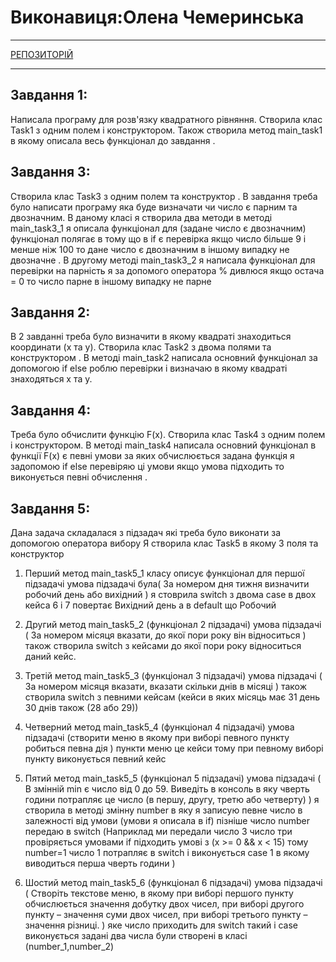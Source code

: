 # Виконавиця:Олена Чемеринська

--------------------------------
[РЕПОЗИТОРІЙ](https://github.com/OlenaChemerynska2003/Olena_Chemerynska_TR_22_2023)

--------------------------------

## Завдання 1:
Написала програму для розв'язку квадратного рівняння.
Створила клас Task1 з одним полем і конструктором. 
Також створила метод main_task1 в якому описала весь функціонал до завдання .
## Завдання 3:
Створила клас Task3 з одним полем та конструктор .
В завдання треба було написати програму яка буде визначати чи число є парним та двозначним. 
В даному класі я створила два методи в методі main_task3_1 я описала функціонал для (задане число є двозначним)
функціонал полягає в тому що в if є перевірка якщо число більше 9 і менше ніж 100 то дане число є двозначним в іншому випадку не двозначне . 
В другому методі main_task3_2 я написала функціонал для перевірки на парність я за допомого оператора % дивлюся якщо остача = 0 то число парне в іншому випадку не парне 
## Завдання 2:
В 2 завданні треба було визначити в якому квадраті знаходиться координати (x та y).
Створила клас Task2 з двома полями та конструктором .
В методі main_task2 написала основний функціонал за допомогою if else роблю перевірки і визначаю в якому квадраті знаходяться x та y.
## Завдання 4:
Треба було обчислити функцію F(x).
Створила клас Task4 з одним полем і конструктором.
В методі main_task4 написала основний функціонал в функції F(x) є певні умови за яких обчислюється задана функція я задопомою if else перевіряю ці умови якщо умова підходить то виконується певні обчислення .
## Завдання 5:
Дана задача складалася з підзадач які треба було виконати за допомогою оператора вибору 
Я створила клас Task5 в якому 3 поля та конструктор
1) Перший метод main_task5_1 класу описує функціонал для першої підзадачі умова підзадачі була(
За номером дня тижня визначити робочий день або вихідний 
)
я стоврила switch з двома case в двох кейса 6 і 7  повертає Вихідний день а в default що Робочий

2) Другий метод main_task5_2 (функціонал 2 підзадачі) умова підзадачі (
   За номером місяця вказати, до якої пори  року він відноситься
) також створила  switch з кейсами до якої пори року відноситься даний кейс. 
3) Третій метод main_task5_3 (функціонал 3 підзадачі) умова підзадачі (
   За номером місяця вказати, вказати скільки днів в місяці 
   ) також створила  switch з певними кейсам (кейси в яких місяць має 31 день 30 днів також (28 або 29))
4) Четверний метод main_task5_4 (функціонал 4 підзадачі) умова підзадачі (створити меню в якому при виборі певного пункту робиться певна дія )
пункти меню це кейси тому при певному виборі пункту виконується певний кейс 
5) Пятий метод main_task5_5 (функціонал 5 підзадачі) умова підзадачі (
   В змінній min є число від 0 до 59. Виведіть в консоль в яку чверть години потрапляє це число (в першу, другу, третю або четверту)
)
я створила в методі змінну number в яку я записую певне число в залежності від умови (умови я описала в if) пізніше число number передаю в switch
   (Наприклад ми передали число 3 число три провіряється умовами if підходить умові з (x >= 0 && x < 15) тому number=1 число 1 потрапляє в switch і виконується case 1 в якому виводиться перша чверть години )
6) Шостий метод main_task5_6 (функціонал 6 підзадачі) умова підзадачі ( Створіть текстове меню, в якому при виборі першого пункту обчислюється значення добутку двох чисел, при виборі другого пункту – значення суми двох чисел, при виборі третього пункту – значення різниці.
   ) яке число приходить для switch такий і case виконується задані два числа були створені в класі (number_1,number_2)

